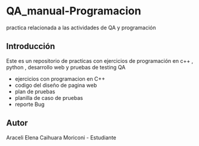 # QA_manual-Programacion
practica relacionada a las actividades de QA y programación 



## Introducción
Este es un repositorio de practicas con ejercicios de programación en c++ , python , desarrollo web y pruebas de testing QA
- ejercicios con programacion en C++
- codigo del diseño de pagina web
- plan de pruebas
- planilla de caso de pruebas 
- reporte Bug

## Autor
Araceli Elena Caihuara Moriconi - Estudiante
